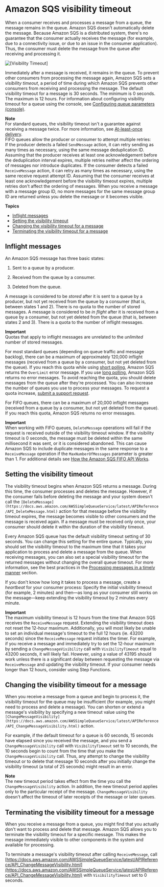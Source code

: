 # Amazon SQS visibility timeout<a name="sqs-visibility-timeout"></a>

When a consumer receives and processes a message from a queue, the message remains in the queue\. Amazon SQS doesn't automatically delete the message\. Because Amazon SQS is a distributed system, there's no guarantee that the consumer actually receives the message \(for example, due to a connectivity issue, or due to an issue in the consumer application\)\. Thus, the consumer must delete the message from the queue after receiving and processing it\.

![\[Visibility Timeout\]](http://docs.aws.amazon.com/AWSSimpleQueueService/latest/SQSDeveloperGuide/images/sqs-visibility-timeout-diagram.png)

Immediately after a message is received, it remains in the queue\. To prevent other consumers from processing the message again, Amazon SQS sets a *visibility timeout*, a period of time during which Amazon SQS prevents other consumers from receiving and processing the message\. The default visibility timeout for a message is 30 seconds\. The minimum is 0 seconds\. The maximum is 12 hours\. For information about configuring visibility timeout for a queue using the console, see [Configuring queue parameters \(console\)](sqs-configure-queue-parameters.md)\.

**Note**  
For standard queues, the visibility timeout isn't a guarantee against receiving a message twice\. For more information, see [At\-least\-once delivery](standard-queues.md#standard-queues-at-least-once-delivery)\.  
FIFO queues allow the producer or consumer to attempt multiple retries:  
If the producer detects a failed `SendMessage` action, it can retry sending as many times as necessary, using the same message deduplication ID\. Assuming that the producer receives at least one acknowledgement before the deduplication interval expires, multiple retries neither affect the ordering of messages nor introduce duplicates\.
If the consumer detects a failed `ReceiveMessage` action, it can retry as many times as necessary, using the same receive request attempt ID\. Assuming that the consumer receives at least one acknowledgement before the visibility timeout expires, multiple retries don't affect the ordering of messages\.
When you receive a message with a message group ID, no more messages for the same message group ID are returned unless you delete the message or it becomes visible\.

**Topics**
+ [Inflight messages](#inflight-messages)
+ [Setting the visibility timeout](#configuring-visibility-timeout)
+ [Changing the visibility timeout for a message](#changing-message-visibility-timeout)
+ [Terminating the visibility timeout for a message](#terminating-message-visibility-timeout)

## Inflight messages<a name="inflight-messages"></a>

An Amazon SQS message has three basic states:

1. Sent to a queue by a producer\.

1. Received from the queue by a consumer\.

1. Deleted from the queue\.

A message is considered to be *stored* after it is sent to a queue by a producer, but not yet received from the queue by a consumer \(that is, between states 1 and 2\)\. There is no quota to the number of stored messages\. A message is considered to be *in flight* after it is received from a queue by a consumer, but not yet deleted from the queue \(that is, between states 2 and 3\)\. There is a quota to the number of inflight messages\.

**Important**  
Quotas that apply to inflight messages are unrelated to the *unlimited* number of stored messages\.

For most standard queues \(depending on queue traffic and message backlog\), there can be a maximum of approximately 120,000 inflight messages \(received from a queue by a consumer, but not yet deleted from the queue\)\. If you reach this quota while using [short polling](sqs-short-and-long-polling.md#sqs-short-polling), Amazon SQS returns the `OverLimit` error message\. If you use [long polling](sqs-short-and-long-polling.md#sqs-long-polling), Amazon SQS returns no error messages\. To avoid reaching the quota, you should delete messages from the queue after they're processed\. You can also increase the number of queues you use to process your messages\. To request a quota increase, [submit a support request](https://console.aws.amazon.com/support/home#/case/create?issueType=service-limit-increase&limitType=service-code-sqs)\.

For FIFO queues, there can be a maximum of 20,000 inflight messages \(received from a queue by a consumer, but not yet deleted from the queue\)\. If you reach this quota, Amazon SQS returns no error messages\.

**Important**  
When working with FIFO queues, `DeleteMessage` operations will fail if the request is received outside of the visibility timeout window\. If the visibility timeout is 0 seconds, the message must be deleted within the same millisecond it was sent, or it is considered abandoned\. This can cause Amazon SQS to include duplicate messages in the same response to a `ReceiveMessage` operation if the `MaxNumberOfMessages` parameter is greater than 1\. For additional details see [How the Amazon SQS FIFO API Works](http://aws.amazon.com/blogs/developer/how-the-amazon-sqs-fifo-api-works/)\.

## Setting the visibility timeout<a name="configuring-visibility-timeout"></a>

The visibility timeout begins when Amazon SQS returns a message\. During this time, the consumer processes and deletes the message\. However, if the consumer fails before deleting the message and your system doesn't call the `[DeleteMessage](https://docs.aws.amazon.com/AWSSimpleQueueService/latest/APIReference/API_DeleteMessage.html)` action for that message before the visibility timeout expires, the message becomes visible to other consumers and the message is received again\. If a message must be received only once, your consumer should delete it within the duration of the visibility timeout\.

Every Amazon SQS queue has the default visibility timeout setting of 30 seconds\. You can change this setting for the entire queue\. Typically, you should set the visibility timeout to the maximum time that it takes your application to process and delete a message from the queue\. When receiving messages, you can also set a special visibility timeout for the returned messages without changing the overall queue timeout\. For more information, see the best practices in the [Processing messages in a timely manner](working-with-messages.md#processing-messages-timely-manner) section\.

If you don't know how long it takes to process a message, create a *heartbeat* for your consumer process: Specify the initial visibility timeout \(for example, 2 minutes\) and then—as long as your consumer still works on the message—keep extending the visibility timeout by 2 minutes every minute\. 

**Important**  
The maximum visibility timeout is 12 hours from the time that Amazon SQS receives the `ReceiveMessage` request\. Extending the visibility timeout does not reset the 12\-hour maximum\. Additionally, you will most likely be unable to set an individual message's timeout to the full 12 hours (ie. 43200 seconds) since the `ReceiveMessage` request initiates the timer\. For example, if you receive a message and immediately try to set the 12\-hour maximum by sending a `ChangeMessageVisibility` call with `VisibilityTimeout` equal to 43200 seconds, it will likely fail.  However, using a value of 43195 should work unless there is a significant delay between requesting the message via `ReceiveMessage` and updating the visibility timeout\. If your consumer needs longer than 12 hours, consider using Step Functions\.  

## Changing the visibility timeout for a message<a name="changing-message-visibility-timeout"></a>

When you receive a message from a queue and begin to process it, the visibility timeout for the queue may be insufficient \(for example, you might need to process and delete a message\)\. You can shorten or extend a message's visibility by specifying a new timeout value using the `[ChangeMessageVisibility](https://docs.aws.amazon.com/AWSSimpleQueueService/latest/APIReference/API_ChangeMessageVisibility.html)` action\.

For example, if the default timeout for a queue is 60 seconds, 15 seconds have elapsed since you received the message, and you send a `ChangeMessageVisibility` call with `VisibilityTimeout` set to 10 seconds, the 10 seconds begin to count from the time that you make the `ChangeMessageVisibility` call\. Thus, any attempt to change the visibility timeout or to delete that message 10 seconds after you initially change the visibility timeout \(a total of 25 seconds\) might result in an error\.

**Note**  
The new timeout period takes effect from the time you call the `ChangeMessageVisibility` action\. In addition, the new timeout period applies only to the particular receipt of the message\. `ChangeMessageVisibility` doesn't affect the timeout of later receipts of the message or later queues\.

## Terminating the visibility timeout for a message<a name="terminating-message-visibility-timeout"></a>

When you receive a message from a queue, you might find that you actually don't want to process and delete that message\. Amazon SQS allows you to terminate the visibility timeout for a specific message\. This makes the message immediately visible to other components in the system and available for processing\. 

To terminate a message's visibility timeout after calling `ReceiveMessage`, call [https://docs.aws.amazon.com/AWSSimpleQueueService/latest/APIReference/API_ChangeMessageVisibility.html](https://docs.aws.amazon.com/AWSSimpleQueueService/latest/APIReference/API_ChangeMessageVisibility.html) with `VisibilityTimeout` set to 0 seconds\. 